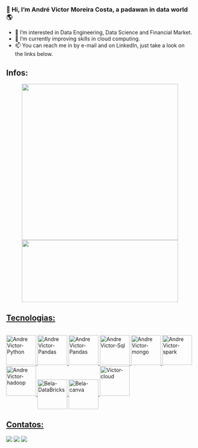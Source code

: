 ### 👋 Hi, I’m André Victor Moreira Costa, a padawan in data world 🌎

- 👀 I’m interested in Data Engineering, Data Science and Financial Market.
- 🌱 I’m currently improving skills in cloud computing.
- 📫 You can reach me in by e-mail and on LinkedIn, just take a look on the links below.

## Infos:

[Cards de status de commits e linguagens usadas]: #
<div align="center">
  <a href="https://github.com/andrevictorm">
  <img width="420px" src="https://github-readme-stats.vercel.app/api?username=andrevictorm&show_icons=true&theme=radical&include_all_commits=true&count_private=true"/>
  <img width="420px" height="167px" src="https://github-readme-stats.vercel.app/api/top-langs/?username=andrevictorm&layout=compact&langs_count=7&theme=radical"/>
</div>

## Tecnologias:

[Ícones de ferramentas]: #
<div style="display: inline_block"><br>
 <img height="80px" alt="Andre Victor-Python" src="https://cdn.jsdelivr.net/gh/devicons/devicon/icons/python/python-original-wordmark.svg" />
 <img height="80px" alt="Andre Victor-Pandas" src="https://cdn.jsdelivr.net/gh/devicons/devicon/icons/pandas/pandas-original-wordmark.svg" />
 <img height="80px" alt="Andre Victor-Pandas" src="https://cdn.jsdelivr.net/gh/devicons/devicon/icons/numpy/numpy-original-wordmark.svg" />
 <img height="80px" alt="Andre Victor-Sql" src="https://cdn.jsdelivr.net/gh/devicons/devicon/icons/mysql/mysql-original-wordmark.svg" />
 <img height="80px" alt="Andre Victor-mongo" src="https://cdn.jsdelivr.net/gh/devicons/devicon/icons/mongodb/mongodb-original-wordmark.svg" />
 <img height="80px" alt="Andre Victor-spark" src="https://symbols.getvecta.com/stencil_74/35_apache-spark.91b7a417a5.svg" />
 <img height="80px" alt="Andre Victor-hadoop" src="https://symbols.getvecta.com/stencil_28/39_hdinsight.aab04dbe9b.svg" />
 <img align="center" alt="Bela-DataBricks" height="80" width="80" src="https://www.vectorlogo.zone/logos/databricks/databricks-ar21.svg" />
 <img align="center" alt="Bela-canva" height="80" width="80" src="https://cdn.jsdelivr.net/gh/devicons/devicon/icons/canva/canva-original.svg" />  
 <img height="80px" alt="Victor-cloud" src="https://cdn.jsdelivr.net/gh/devicons/devicon/icons/googlecloud/googlecloud-original-wordmark.svg" />
</div>
  
## Contatos:

[Links de contato]: #
<div> 
  <a href = "mailto:andrevictorm2017@gmail.com"><img src="https://img.shields.io/badge/Gmail-D14836?style=for-the-badge&logo=gmail&logoColor=white" target="_blank"></a>
  <a href="www.linkedin.com/in/andre-victor-moreira-costa" target="_blank"><img src="https://img.shields.io/badge/-LinkedIn-%230077B5?style=for-the-badge&logo=linkedin&logoColor=white" target="_blank"></a>
  <a href="https://www.instagram.com/andre.shiryu/" target="_blank"><img src="https://img.shields.io/badge/-Instagram-%23E4405F?style=for-the-badge&logo=instagram&logoColor=white" target="_blank"></a>
  
  
<!---
andrevictorm/andrevictorm is a ✨ special ✨ repository because its `README.md` (this file) appears on your GitHub profile.
You can click the Preview link to take a look at your changes.
--->
